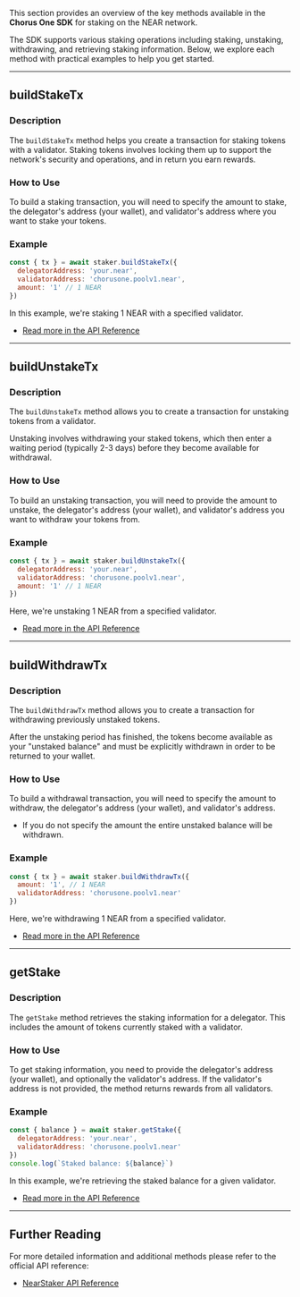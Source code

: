 This section provides an overview of the key methods available in the **Chorus One SDK** for staking on the NEAR network.

The SDK supports various staking operations including staking, unstaking, withdrawing, and retrieving staking information. Below, we explore each method with practical examples to help you get started.

---

## buildStakeTx

### Description

The `buildStakeTx` method helps you create a transaction for staking tokens with a validator. Staking tokens involves locking them up to support the network's security and operations, and in return you earn rewards.

### How to Use

To build a staking transaction, you will need to specify the amount to stake, the delegator's address (your wallet), and validator's address where you want to stake your tokens.

### Example

```javascript
const { tx } = await staker.buildStakeTx({
  delegatorAddress: 'your.near',
  validatorAddress: 'chorusone.poolv1.near',
  amount: '1' // 1 NEAR
})
```

In this example, we're staking 1 NEAR with a specified validator.

- [Read more in the API Reference](../../docs/classes/near_src.NearStaker.md#buildstaketx)

---

## buildUnstakeTx

### Description

The `buildUnstakeTx` method allows you to create a transaction for unstaking tokens from a validator.

Unstaking involves withdrawing your staked tokens, which then enter a waiting period (typically 2-3 days) before they become available for withdrawal.

### How to Use

To build an unstaking transaction, you will need to provide the amount to unstake, the delegator's address (your wallet), and validator's address you want to withdraw your tokens from.

### Example

```javascript
const { tx } = await staker.buildUnstakeTx({
  delegatorAddress: 'your.near',
  validatorAddress: 'chorusone.poolv1.near',
  amount: '1' // 1 NEAR
})
```

Here, we're unstaking 1 NEAR from a specified validator.

- [Read more in the API Reference](../../docs/classes/near_src.NearStaker.md#buildunstaketx)

---

## buildWithdrawTx

### Description

The `buildWithdrawTx` method allows you to create a transaction for withdrawing previously unstaked tokens.

After the unstaking period has finished, the tokens become available as your "unstaked balance" and must be explicitly withdrawn in order to be returned to your wallet.

### How to Use

To build a withdrawal transaction, you will need to specify the amount to withdraw, the delegator's address (your wallet), and validator's address.

- If you do not specify the amount the entire unstaked balance will be withdrawn.

### Example

```javascript
const { tx } = await staker.buildWithdrawTx({
  amount: '1', // 1 NEAR
  validatorAddress: 'chorusone.poolv1.near'
})
```

Here, we're withdrawing 1 NEAR from a specified validator.

- [Read more in the API Reference](../../docs/classes/near_src.NearStaker.md#buildwithdrawtx)

---

## getStake

### Description

The `getStake` method retrieves the staking information for a delegator. This includes the amount of tokens currently staked with a validator.

### How to Use

To get staking information, you need to provide the delegator's address (your wallet), and optionally the validator's address. If the validator's address is not provided, the method returns rewards from all validators.

### Example

```javascript
const { balance } = await staker.getStake({
  delegatorAddress: 'your.near',
  validatorAddress: 'chorusone.poolv1.near'
})
console.log(`Staked balance: ${balance}`)
```

In this example, we're retrieving the staked balance for a given validator.

- [Read more in the API Reference](../../docs/classes/near_src.NearStaker.md#getstake)

---

## Further Reading

For more detailed information and additional methods please refer to the official API reference:

- [NearStaker API Reference](../../docs/classes/near_src.NearStaker.md)
